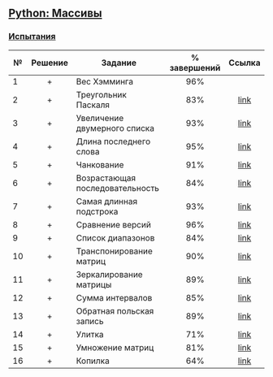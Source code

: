 ## [Python: Массивы](https://ru.hexlet.io/courses/python-lists)

### [Испытания](https://ru.hexlet.io/courses/python-lists#challenges)

№  |Решение| Задание                        | % завершений| Ссылка |
---|:-----:|--------------------------------|:-----------:|:------:|
1  | +     |Вес Хэмминга                    |96%          |        |
2  | +     |Треугольник Паскаля             |83%          |  [link](https://ru.hexlet.io/code_reviews/207801)|
3  | +     |Увеличение двумерного списка    |93%          |  [link](https://ru.hexlet.io/code_reviews/207258)|
4  | +     |Длина последнего слова          |95%          |  [link](https://ru.hexlet.io/code_reviews/206988)|
5  | +     |Чанкование                      |91%          |  [link](https://ru.hexlet.io/code_reviews/207815)|
6  | +     |Возрастающая последовательность |84%          |  [link](https://ru.hexlet.io/code_reviews/206985)|
7  | +     |Самая длинная подстрока         |93%          |  [link](https://ru.hexlet.io/code_reviews/210503)|
8  | +     |Сравнение версий                |96%          |  [link](https://ru.hexlet.io/code_reviews/210099)|
9  | +     |Список диапазонов               |84%          |  [link](https://ru.hexlet.io/code_reviews/214092)|
10 | +     |Транспонирование матриц         |90%          |  [link](https://ru.hexlet.io/code_reviews/214035)|
11 | +     |Зеркалирование матрицы          |89%          |  [link](https://ru.hexlet.io/code_reviews/246481)|
12 | +     |Сумма интервалов                |85%          |  [link](https://ru.hexlet.io/code_reviews/247675)|
13 | +     |Обратная польская запись        |89%          |  [link](https://ru.hexlet.io/code_reviews/246115)|
14 | +     |Улитка                          |71%          |  [link](https://ru.hexlet.io/code_reviews/246458)|
15 | +     |Умножение матриц                |81%          |  [link](https://ru.hexlet.io/code_reviews/247024)|
16 | +     |Копилка                         |64%          |  [link](https://ru.hexlet.io/code_reviews/243842)|
